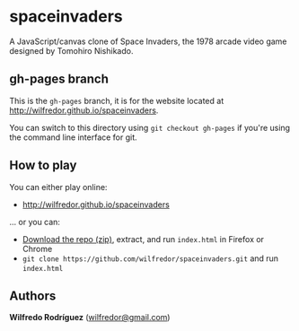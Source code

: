 spaceinvaders
=============

A JavaScript/canvas clone of Space Invaders, the 1978 arcade video game designed by Tomohiro Nishikado.

## gh-pages branch

This is the `gh-pages` branch, it is for the website located at http://wilfredor.github.io/spaceinvaders.

You can switch to this directory using `git checkout gh-pages` if you're using the command line interface for git.

## How to play

You can either play online:

  * http://wilfredor.github.io/spaceinvaders

... or you can:

  * [Download the repo (zip)](https://github.com/wilfredor/spaceinvaders/archive/master.zip), extract, and run `index.html` in Firefox or Chrome
  * `git clone https://github.com/wilfredor/spaceinvaders.git` and run `index.html`

## Authors

**Wilfredo Rodríguez** (wilfredor@gmail.com)
